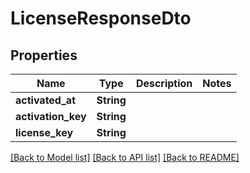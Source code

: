 # LicenseResponseDto

## Properties

Name | Type | Description | Notes
------------ | ------------- | ------------- | -------------
**activated_at** | **String** |  | 
**activation_key** | **String** |  | 
**license_key** | **String** |  | 

[[Back to Model list]](../README.md#documentation-for-models) [[Back to API list]](../README.md#documentation-for-api-endpoints) [[Back to README]](../README.md)


